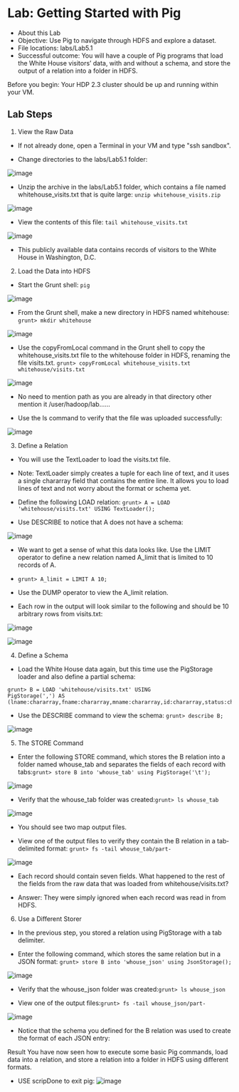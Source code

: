 # Lab: Getting Started with Pig

* About this Lab
* Objective: Use Pig to navigate through HDFS and explore a dataset.
* File locations: labs/Lab5.1
* Successful outcome: You will have a couple of Pig programs that load the White House
visitors’ data, with and without a schema, and store the output of
a relation into a folder in HDFS.

Before you begin: Your HDP 2.3 cluster should be up and running within your VM.

## Lab Steps
1. View the Raw Data

* If not already done, open a Terminal in your VM and type "ssh sandbox".

* Change directories to the labs/Lab5.1 folder:

![image](https://user-images.githubusercontent.com/63589909/88369310-58bc6780-cdad-11ea-855a-93e282436dd7.png)

* Unzip the archive in the labs/Lab5.1 folder, which contains a file named whitehouse_visits.txt that is quite large:
```unzip whitehouse_visits.zip```

![image](https://user-images.githubusercontent.com/63589909/88369470-bd77c200-cdad-11ea-86ba-3ad496e0a941.png)

* View the contents of this file: ```tail whitehouse_visits.txt```

![image](https://user-images.githubusercontent.com/63589909/88369642-1ba4a500-cdae-11ea-9c20-bdf659cc7121.png)

* This publicly available data contains records of visitors to the White House in
Washington, D.C.

2. Load the Data into HDFS

* Start the Grunt shell: ```pig```

![image](https://user-images.githubusercontent.com/63589909/88369721-3ecf5480-cdae-11ea-89ae-a00bb01cd223.png)

* From the Grunt shell, make a new directory in HDFS named whitehouse:
```grunt> mkdir whitehouse```

![image](https://user-images.githubusercontent.com/63589909/88369837-7dfda580-cdae-11ea-8349-2519b412008c.png)

* Use the copyFromLocal command in the Grunt shell to copy the whitehouse_visits.txt file to the whitehouse folder in HDFS, renaming the
file visits.txt. 
```grunt> copyFromLocal whitehouse_visits.txt whitehouse/visits.txt```

![image](https://user-images.githubusercontent.com/63589909/88370290-6541bf80-cdaf-11ea-8639-d2b621fdfd8f.png)

* No need to mention path as you are already in that directory other mention it /user/hadoop/lab......

* Use the ls command to verify that the file was uploaded successfully:

![image](https://user-images.githubusercontent.com/63589909/88370340-7db1da00-cdaf-11ea-89a1-35dc32ef60ec.png)

3. Define a Relation
* You will use the TextLoader to load the visits.txt file.
* Note: TextLoader simply creates a tuple for each line of text, and it uses a single
chararray field that contains the entire line. It allows you to load lines of text and
not worry about the format or schema yet.
* Define the following LOAD relation: ```grunt> A = LOAD 'whitehouse/visits.txt' USING TextLoader();```

* Use DESCRIBE to notice that A does not have a schema:

![image](https://user-images.githubusercontent.com/63589909/88370740-455ecb80-cdb0-11ea-9d0c-6c0c5458a767.png)

* We want to get a sense of what this data looks like. Use the LIMIT operator to define a new relation named A_limit that is limited to 10 records of A.
* ```grunt> A_limit = LIMIT A 10;```

* Use the DUMP operator to view the A_limit relation.

* Each row in the output will look similar to the following and should be 10
arbitrary rows from visits.txt:

![image](https://user-images.githubusercontent.com/63589909/88370873-8e168480-cdb0-11ea-9295-4f107ecac74a.png)

![image](https://user-images.githubusercontent.com/63589909/88370891-9a024680-cdb0-11ea-8371-1a9416ce85e5.png)


4. Define a Schema
* Load the White House data again, but this time use the PigStorage loader and
also define a partial schema:
```
grunt> B = LOAD 'whitehouse/visits.txt' USING
PigStorage(',') AS (lname:chararray,fname:chararray,mname:chararray,id:chararray,status:chararray,state:chararray,arrival:chararray);
```

* Use the DESCRIBE command to view the schema: ```grunt> describe B;```

![image](https://user-images.githubusercontent.com/63589909/88371063-f36a7580-cdb0-11ea-9049-2d8c1f8a8781.png)

5. The STORE Command

* Enter the following STORE command, which stores the B relation into a folder
named whouse_tab and separates the fields of each record with tabs:```grunt> store B into 'whouse_tab' using PigStorage('\t');```

![image](https://user-images.githubusercontent.com/63589909/88371238-447a6980-cdb1-11ea-8270-043e2918492b.png)

* Verify that the whouse_tab folder was created:```grunt> ls whouse_tab```

![image](https://user-images.githubusercontent.com/63589909/88371339-755a9e80-cdb1-11ea-800d-835550e223f5.png)

* You should see two map output files.

* View one of the output files to verify they contain the B relation in a tab‐ delimited format:
```grunt> fs -tail whouse_tab/part-```

![image](https://user-images.githubusercontent.com/63589909/88371494-c36fa200-cdb1-11ea-8297-572aaf5ea02c.png)

* Each record should contain seven fields. What happened to the rest of the fields from the raw data that was loaded from whitehouse/visits.txt?

* Answer: They were simply ignored when each record was read in from HDFS.

6. Use a Different Storer

* In the previous step, you stored a relation using PigStorage with a tab delimiter.

* Enter the following command, which stores the same relation but in a JSON format: ```grunt> store B into 'whouse_json' using JsonStorage();```

![image](https://user-images.githubusercontent.com/63589909/88371605-fe71d580-cdb1-11ea-9283-fbbf4e93040f.png)

* Verify that the whouse_json folder was created:```grunt> ls whouse_json```

* View one of the output files:```grunt> fs -tail whouse_json/part-```

![image](https://user-images.githubusercontent.com/63589909/88371746-41cc4400-cdb2-11ea-9f36-5dfbd0352a03.png)

* Notice that the schema you defined for the B relation was used to create the
format of each JSON entry:

Result
You have now seen how to execute some basic Pig commands, load data into a relation, and
store a relation into a folder in HDFS using different formats.

* USE scripDone to exit pig: ![image](https://user-images.githubusercontent.com/63589909/88370113-0714dc80-cdaf-11ea-9dc2-e10207cd72ce.png)
